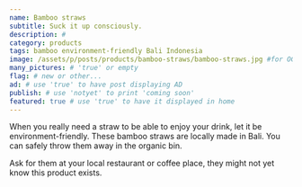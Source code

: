 ```yaml
---
name: Bamboo straws
subtitle: Suck it up consciously.
description: #
category: products
tags: bamboo environment-friendly Bali Indonesia
image: /assets/p/posts/products/bamboo-straws/bamboo-straws.jpg #for OG and twitter cards
many_pictures: # 'true' or empty
flag: # new or other...
ad: # use 'true' to have post displaying AD
publish: # use 'notyet' to print 'coming soon'
featured: true # use 'true' to have it displayed in home
---
```

When you really need a straw to be able to enjoy your drink, let it be environment-friendly. These bamboo straws are locally made in Bali. You can safely throw them away in the organic bin.

Ask for them at your local restaurant or coffee place, they might not yet know this product exists.
